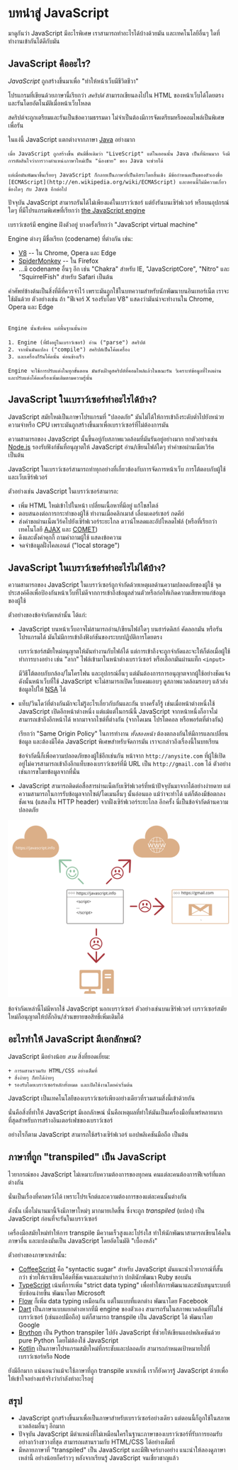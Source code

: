 # บทนำสู่ JavaScript

มาดูกันว่า JavaScript มีอะไรพิเศษ เราสามารถทำอะไรได้บ้างด้วยมัน และเทคโนโลยีอื่นๆ ใดที่ทำงานเข้ากันได้ดีกับมัน

## JavaScript คืออะไร?

*JavaScript* ถูกสร้างขึ้นมาเพื่อ "ทำให้หน้าเว็บมีชีวิตชีวา"

โปรแกรมที่เขียนด้วยภาษานี้เรียกว่า *สคริปต์* สามารถเขียนลงไปใน HTML ของหน้าเว็บได้โดยตรง และรันโดยอัตโนมัติเมื่อหน้าเว็บโหลด

สคริปต์จะถูกเตรียมและรันเป็นข้อความธรรมดา ไม่จำเป็นต้องมีการจัดเตรียมหรือคอมไพล์เป็นพิเศษเพื่อรัน

ในแง่นี้ JavaScript แตกต่างจากภาษา [Java](https://en.wikipedia.org/wiki/Java_(programming_language)) อย่างมาก

```smart header="ทำไมถึงถูกเรียกว่า <u>Java</u>Script?"
เมื่อ JavaScript ถูกสร้างขึ้น มันมีชื่อเดิมว่า "LiveScript" แต่ในตอนนั้น Java เป็นที่นิยมมาก จึงมีการตัดสินใจว่าการวางตำแหน่งภาษาใหม่เป็น "น้องชาย" ของ Java จะช่วยได้

แต่เมื่อมันพัฒนาขึ้นเรื่อยๆ JavaScript ก็กลายเป็นภาษาที่เป็นอิสระโดยสิ้นเชิง มีข้อกำหนดเป็นของตัวเองชื่อ [ECMAScript](http://en.wikipedia.org/wiki/ECMAScript) และตอนนี้ไม่มีความเกี่ยวข้องใดๆ กับ Java อีกต่อไป
```

ปัจจุบัน JavaScript สามารถรันได้ไม่เพียงแค่ในเบราว์เซอร์ แต่ยังรันบนเซิร์ฟเวอร์ หรือบนอุปกรณ์ใดๆ ที่มีโปรแกรมพิเศษที่เรียกว่า [the JavaScript engine](https://en.wikipedia.org/wiki/JavaScript_engine)

เบราว์เซอร์มี engine ฝังตัวอยู่ บางครั้งเรียกว่า "JavaScript virtual machine"

Engine ต่างๆ มีชื่อเรียก (codename) ที่ต่างกัน เช่น:

- [V8](https://en.wikipedia.org/wiki/V8_(JavaScript_engine)) -- ใน Chrome, Opera และ Edge
- [SpiderMonkey](https://en.wikipedia.org/wiki/SpiderMonkey) -- ใน Firefox
- ...มี codename อื่นๆ อีก เช่น "Chakra" สำหรับ IE, "JavaScriptCore", "Nitro" และ "SquirrelFish" สำหรับ Safari เป็นต้น

คำศัพท์ข้างต้นเป็นสิ่งที่ดีที่ควรจำไว้ เพราะมันถูกใช้ในบทความสำหรับนักพัฒนาบนอินเทอร์เน็ต เราจะใช้มันด้วย ตัวอย่างเช่น ถ้า "ฟีเจอร์ X รองรับโดย V8" แสดงว่ามันน่าจะทำงานใน Chrome, Opera และ Edge

```smart header="engine ทำงานอย่างไร?"

Engine นั้นซับซ้อน แต่พื้นฐานนั้นง่าย

1. Engine (ที่ฝังอยู่ในเบราว์เซอร์) อ่าน ("parse") สคริปต์
2. จากนั้นมันแปลง ("compile") สคริปต์เป็นโค้ดเครื่อง
3. และเครื่องก็รันโค้ดนั้น ค่อนข้างเร็ว

Engine จะใช้การปรับแต่งในทุกขั้นตอน มันยังเฝ้าดูสคริปต์ที่คอมไพล์แล้วในขณะรัน วิเคราะห์ข้อมูลที่ไหลผ่าน และปรับแต่งโค้ดเครื่องเพิ่มเติมตามความรู้นั้น
```

## JavaScript ในเบราว์เซอร์ทำอะไรได้บ้าง?

JavaScript สมัยใหม่เป็นภาษาโปรแกรมที่ "ปลอดภัย" มันไม่ได้ให้การเข้าถึงระดับต่ำไปยังหน่วยความจำหรือ CPU เพราะมันถูกสร้างขึ้นมาเพื่อเบราว์เซอร์ที่ไม่ต้องการมัน

ความสามารถของ JavaScript นั้นขึ้นอยู่กับสภาพแวดล้อมที่มันรันอยู่อย่างมาก ยกตัวอย่างเช่น [Node.js](https://wikipedia.org/wiki/Node.js) รองรับฟังก์ชันที่อนุญาตให้ JavaScript อ่าน/เขียนไฟล์ใดๆ ทำคำขอผ่านเน็ตเวิร์ค เป็นต้น

JavaScript ในเบราว์เซอร์สามารถทำทุกอย่างที่เกี่ยวข้องกับการจัดการหน้าเว็บ การโต้ตอบกับผู้ใช้ และเว็บเซิร์ฟเวอร์

ตัวอย่างเช่น JavaScript ในเบราว์เซอร์สามารถ:

- เพิ่ม HTML ใหม่เข้าไปในหน้า เปลี่ยนเนื้อหาที่มีอยู่ แก้ไขสไตล์
- ตอบสนองต่อการกระทำของผู้ใช้ ทำงานเมื่อคลิกเมาส์ เลื่อนเคอร์เซอร์ กดคีย์
- ส่งคำขอผ่านเน็ตเวิร์คไปยังเซิร์ฟเวอร์ระยะไกล ดาวน์โหลดและอัปโหลดไฟล์ (หรือที่เรียกว่าเทคโนโลยี [AJAX](https://en.wikipedia.org/wiki/Ajax_(programming)) และ [COMET](https://en.wikipedia.org/wiki/Comet_(programming)))
- ดึงและตั้งค่าคุกกี้ ถามคำถามผู้ใช้ แสดงข้อความ
- จดจำข้อมูลฝั่งไคลเอนต์ ("local storage")

## JavaScript ในเบราว์เซอร์ทำอะไรไม่ได้บ้าง?

ความสามารถของ JavaScript ในเบราว์เซอร์ถูกจำกัดด้วยเหตุผลด้านความปลอดภัยของผู้ใช้ จุดประสงค์คือเพื่อป้องกันหน้าเว็บที่ไม่ดีจากการเข้าถึงข้อมูลส่วนตัวหรือก่อให้เกิดความเสียหายแก่ข้อมูลของผู้ใช้

ตัวอย่างของข้อจำกัดเหล่านั้น ได้แก่:

- JavaScript บนหน้าเว็บอาจไม่สามารถอ่าน/เขียนไฟล์ใดๆ บนฮาร์ดดิสก์ คัดลอกมัน หรือรันโปรแกรมได้ มันไม่มีการเข้าถึงฟังก์ชันของระบบปฏิบัติการโดยตรง

    เบราว์เซอร์สมัยใหม่อนุญาตให้มันทำงานกับไฟล์ได้ แต่การเข้าถึงจะถูกจำกัดและจะให้ก็ต่อเมื่อผู้ใช้ทำการบางอย่าง เช่น "ลาก" ไฟล์เข้ามาในหน้าต่างเบราว์เซอร์ หรือเลือกมันผ่านแท็ก `<input>`

    มีวิธีโต้ตอบกับกล้อง/ไมโครโฟน และอุปกรณ์อื่นๆ แต่มันต้องการการอนุญาตจากผู้ใช้อย่างชัดแจ้ง ดังนั้นหน้าเว็บที่ใช้ JavaScript จะไม่สามารถเปิดเว็บแคมแอบๆ ดูสภาพแวดล้อมรอบๆ แล้วส่งข้อมูลไปให้ [NSA](https://en.wikipedia.org/wiki/National_Security_Agency) ได้
- แท็บ/วินโดว์ที่ต่างกันมักจะไม่รู้อะไรเกี่ยวกับกันและกัน บางครั้งก็รู้ เช่นเมื่อหน้าต่างหนึ่งใช้ JavaScript เปิดอีกหน้าต่างหนึ่ง แต่แม้แต่ในกรณีนี้ JavaScript จากหน้าหนึ่งก็อาจไม่สามารถเข้าถึงอีกหน้าได้ หากมาจากไซต์ที่ต่างกัน (จากโดเมน โปรโตคอล หรือพอร์ตที่ต่างกัน)

    เรียกว่า "Same Origin Policy" ในการทำงาน *ทั้งสองหน้า* ต้องตกลงกันให้มีการแลกเปลี่ยนข้อมูล และต้องมีโค้ด JavaScript พิเศษสำหรับจัดการมัน เราจะกล่าวถึงเรื่องนี้ในบทเรียน

    ข้อจำกัดนี้ก็เพื่อความปลอดภัยของผู้ใช้อีกเช่นกัน หน้าจาก `http://anysite.com` ที่ผู้ใช้เปิดอยู่ไม่ควรสามารถเข้าถึงอีกแท็บของเบราว์เซอร์ที่มี URL เป็น `http://gmail.com` ได้ ตัวอย่างเช่นการขโมยข้อมูลจากที่นั่น
- JavaScript สามารถติดต่อสื่อสารผ่านเน็ตกับเซิร์ฟเวอร์ที่หน้าปัจจุบันมาจากได้อย่างง่ายดาย แต่ความสามารถในการรับข้อมูลจากไซต์/โดเมนอื่นๆ นั้นอ่อนแอ แม้ว่าจะทำได้ แต่ก็ต้องมีข้อตกลงชัดเจน (แสดงใน HTTP header) จากฝั่งเซิร์ฟเวอร์ระยะไกล อีกครั้ง นี่เป็นข้อจำกัดด้านความปลอดภัย

![](limitations.svg)

ข้อจำกัดเหล่านี้ไม่มีหากใช้ JavaScript นอกเบราว์เซอร์ ตัวอย่างเช่นบนเซิร์ฟเวอร์ เบราว์เซอร์สมัยใหม่ก็อนุญาตให้ปลั๊กอิน/ส่วนขยายขอสิทธิ์เพิ่มเติมได้

## อะไรทำให้ JavaScript มีเอกลักษณ์?

JavaScript มีอย่างน้อย *สาม* สิ่งที่ยอดเยี่ยม:

```compare
+ การผสานรวมกับ HTML/CSS อย่างเต็มที่
+ สิ่งง่ายๆ ก็ทำได้ง่ายๆ 
+ รองรับโดยเบราว์เซอร์หลักทั้งหมด และเปิดใช้งานโดยค่าเริ่มต้น
```
JavaScript เป็นเทคโนโลยีของเบราว์เซอร์เพียงอย่างเดียวที่รวมสามสิ่งนี้เข้าด้วยกัน

นั่นคือสิ่งที่ทำให้ JavaScript มีเอกลักษณ์ นั่นคือเหตุผลที่ทำให้มันเป็นเครื่องมือที่แพร่หลายมากที่สุดสำหรับการสร้างอินเตอร์เฟซของเบราว์เซอร์

อย่างไรก็ตาม JavaScript สามารถใช้สร้างเซิร์ฟเวอร์ แอปพลิเคชันมือถือ เป็นต้น

## ภาษาที่ถูก "transpiled" เป็น JavaScript

ไวยากรณ์ของ JavaScript ไม่เหมาะกับความต้องการของทุกคน คนแต่ละคนต้องการฟีเจอร์ที่แตกต่างกัน

นั่นเป็นเรื่องที่คาดหวังได้ เพราะโปรเจ็กต์และความต้องการของแต่ละคนนั้นต่างกัน

ดังนั้น เมื่อไม่นานมานี้จึงมีภาษาใหม่ๆ มากมายเกิดขึ้น ซึ่งจะถูก *transpiled* (แปลง) เป็น JavaScript ก่อนที่จะรันในเบราว์เซอร์

เครื่องมือสมัยใหม่ทำให้การ transpile มีความเร็วสูงและโปร่งใส ทำให้นักพัฒนาสามารถเขียนโค้ดในภาษาอื่น และแปลงมันเป็น JavaScript โดยอัตโนมัติ "เบื้องหลัง"

ตัวอย่างของภาษาเหล่านั้น:

- [CoffeeScript](https://coffeescript.org/) คือ "syntactic sugar" สำหรับ JavaScript มันแนะนำไวยากรณ์ที่สั้นกว่า ช่วยให้เราเขียนโค้ดที่ชัดเจนและแม่นยำกว่า ปกตินักพัฒนา Ruby ชอบมัน
- [TypeScript](https://www.typescriptlang.org/) เน้นที่การเพิ่ม "strict data typing" เพื่อทำให้การพัฒนาและสนับสนุนระบบที่ซับซ้อนง่ายขึ้น พัฒนาโดย Microsoft
- [Flow](https://flow.org/) ก็เพิ่ม data typing เหมือนกัน แต่ในแบบที่แตกต่าง พัฒนาโดย Facebook
- [Dart](https://www.dartlang.org/) เป็นภาษาแบบแยกต่างหากที่มี engine ของตัวเอง สามารถรันในสภาพแวดล้อมที่ไม่ใช่เบราว์เซอร์ (เช่นแอปมือถือ) แต่ก็สามารถ transpile เป็น JavaScript ได้ พัฒนาโดย Google
- [Brython](https://brython.info/) เป็น Python transpiler ไปยัง JavaScript ที่ช่วยให้เขียนแอปพลิเคชันด้วย pure Python โดยไม่ต้องใช้ JavaScript
- [Kotlin](https://kotlinlang.org/docs/reference/js-overview.html) เป็นภาษาโปรแกรมสมัยใหม่ที่กระชับและปลอดภัย สามารถกำหนดเป้าหมายไปที่เบราว์เซอร์หรือ Node

ยังมีอีกมาก แน่นอนว่าแม้จะใช้ภาษาที่ถูก transpile มาเหล่านี้ เราก็ยังควรรู้ JavaScript ด้วยเพื่อให้เข้าใจอย่างแท้จริงว่ากำลังทำอะไรอยู่

## สรุป

- JavaScript ถูกสร้างขึ้นมาเพื่อเป็นภาษาสำหรับเบราว์เซอร์อย่างเดียว แต่ตอนนี้ก็ถูกใช้ในสภาพแวดล้อมอื่นๆ อีกมาก
- ปัจจุบัน JavaScript มีตำแหน่งที่ไม่เหมือนใครในฐานะภาษาของเบราว์เซอร์ที่รับการยอมรับอย่างกว้างขวางที่สุด สามารถผสานรวมกับ HTML/CSS ได้อย่างเต็มที่
- มีหลายภาษาที่ "transpiled" เป็น JavaScript และมีฟีเจอร์บางอย่าง แนะนำให้ลองดูภาษาเหล่านี้ อย่างน้อยก็คร่าวๆ หลังจากเรียนรู้ JavaScript จนเชี่ยวชาญแล้ว
